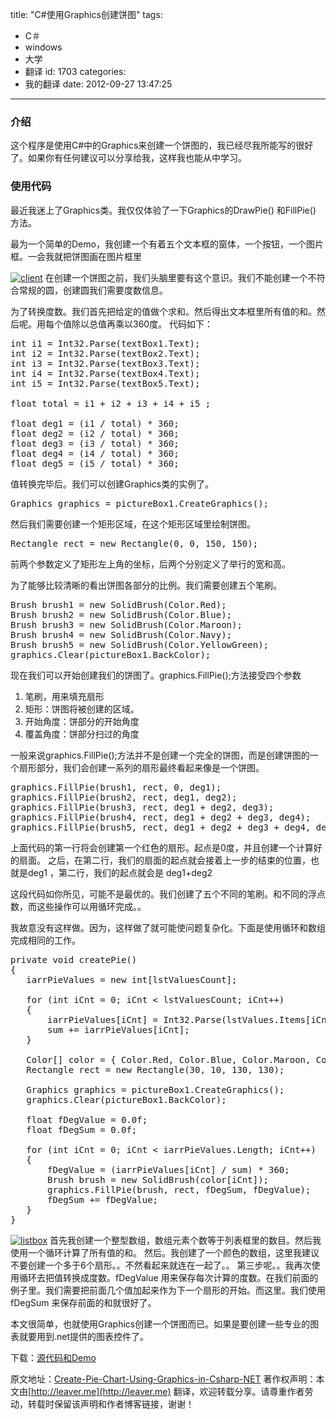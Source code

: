 title: "C#使用Graphics创建饼图"
tags:
  - C＃
  - windows
  - 大学
  - 翻译
id: 1703
categories:
  - 我的翻译
date: 2012-09-27 13:47:25
---

### 介绍

这个程序是使用C#中的Graphics来创建一个饼图的，我已经尽我所能写的很好了。如果你有任何建议可以分享给我，这样我也能从中学习。

### 使用代码

最近我迷上了Graphics类。我仅仅体验了一下Graphics的DrawPie() 和FillPie() 方法。

最为一个简单的Demo，我创建一个有着五个文本框的窗体，一个按钮，一个图片框。一会我就把饼图画在图片框里

[![]({{BASE_PATH}}/images/f3681994ca4fce2b724886db9d7a958d854c8e39.png "client")](http://leaverimage.b0.upaiyun.com/27557_o.png)
在创建一个饼图之前，我们头脑里要有这个意识。我们不能创建一个不符合常规的圆，创建圆我们需要度数信息。

为了转换度数。我们首先把给定的值做个求和。然后得出文本框里所有值的和。然后呢。用每个值除以总值再乘以360度。
代码如下：
<pre class="lang:c# decode:true " >int i1 = Int32.Parse(textBox1.Text);
int i2 = Int32.Parse(textBox2.Text);
int i3 = Int32.Parse(textBox3.Text);
int i4 = Int32.Parse(textBox4.Text);
int i5 = Int32.Parse(textBox5.Text);

float total = i1 + i2 + i3 + i4 + i5 ;

float deg1 = (i1 / total) * 360;
float deg2 = (i2 / total) * 360;
float deg3 = (i3 / total) * 360;
float deg4 = (i4 / total) * 360;
float deg5 = (i5 / total) * 360;</pre>
值转换完毕后。我们可以创建Graphics类的实例了。

<pre class="lang:c# decode:true " >Graphics graphics = pictureBox1.CreateGraphics();  </pre>

然后我们需要创建一个矩形区域，在这个矩形区域里绘制饼图。
<pre class="lang:c# decode:true " >Rectangle rect = new Rectangle(0, 0, 150, 150);</pre>
前两个参数定义了矩形左上角的坐标，后两个分别定义了举行的宽和高。

为了能够比较清晰的看出饼图各部分的比例。我们需要创建五个笔刷。
<pre class="lang:c# decode:true " >Brush brush1 = new SolidBrush(Color.Red);
Brush brush2 = new SolidBrush(Color.Blue);
Brush brush3 = new SolidBrush(Color.Maroon);
Brush brush4 = new SolidBrush(Color.Navy);
Brush brush5 = new SolidBrush(Color.YellowGreen);
graphics.Clear(pictureBox1.BackColor);</pre>

现在我们可以开始创建我们的饼图了。graphics.FillPie();方法接受四个参数

1.	笔刷，用来填充扇形
2.	矩形：饼图将被创建的区域。
3.	开始角度：饼部分的开始角度
4.	覆盖角度：饼部分扫过的角度

一般来说graphics.FillPie();方法并不是创建一个完全的饼图，而是创建饼图的一个扇形部分，我们会创建一系列的扇形最终看起来像是一个饼图。

<pre class="lang:c# decode:true " >graphics.FillPie(brush1, rect, 0, deg1);
graphics.FillPie(brush2, rect, deg1, deg2);
graphics.FillPie(brush3, rect, deg1 + deg2, deg3);
graphics.FillPie(brush4, rect, deg1 + deg2 + deg3, deg4);
graphics.FillPie(brush5, rect, deg1 + deg2 + deg3 + deg4, deg5);</pre> 

上面代码的第一行将会创建第一个红色的扇形。起点是0度，并且创建一个计算好的扇面。
之后，在第二行，我们的扇面的起点就会接着上一步的结束的位置，也就是deg1 ，第二行，我们的起点就会是 deg1+deg2

这段代码如你所见，可能不是最优的。我们创建了五个不同的笔刷。和不同的浮点数，而这些操作可以用循环完成。。

我故意没有这样做。因为，这样做了就可能使问题复杂化。下面是使用循环和数组完成相同的工作。

<pre class="lang:c# decode:true " >private void createPie()
{
   iarrPieValues = new int[lstValuesCount];

   for (int iCnt = 0; iCnt < lstValuesCount; iCnt++)
   {
       iarrPieValues[iCnt] = Int32.Parse(lstValues.Items[iCnt].ToString());
       sum += iarrPieValues[iCnt];
   }

   Color[] color = { Color.Red, Color.Blue, Color.Maroon, Color.Yellow, Color.Green, Color.Indigo };
   Rectangle rect = new Rectangle(30, 10, 130, 130);

   Graphics graphics = pictureBox1.CreateGraphics();
   graphics.Clear(pictureBox1.BackColor);

   float fDegValue = 0.0f;
   float fDegSum = 0.0f;

   for (int iCnt = 0; iCnt < iarrPieValues.Length; iCnt++)
   {
       fDegValue = (iarrPieValues[iCnt] / sum) * 360;
       Brush brush = new SolidBrush(color[iCnt]);
       graphics.FillPie(brush, rect, fDegSum, fDegValue);
       fDegSum += fDegValue;
   }
}</pre>

[![]({{BASE_PATH}}/images/341f6010ffe346f8245bdae48986ae61c6dfe90f.png "listbox")](http://leaverimage.b0.upaiyun.com/27558_o.png)
首先我创建一个整型数组，数组元素个数等于列表框里的数目。然后我使用一个循环计算了所有值的和。
然后。我创建了一个颜色的数组，这里我建议不要创建一个多于6个扇形。。不然看起来就连在一起了。。
第三步呢。。我再次使用循环去把值转换成度数。fDegValue 用来保存每次计算的度数。在我们前面的例子里。我们需要把前面几个值加起来作为下一个扇形的开始。而这里。我们使用fDegSum 来保存前面的和就很好了。

本文很简单，也就使用Graphics创建一个饼图而已。如果是要创建一些专业的图表就要用到.net提供的图表控件了。

下载：[源代码和Demo](http://pan.baidu.com/share/link?shareid=63681&uk=1493685990)

原文地址：[Create-Pie-Chart-Using-Graphics-in-Csharp-NET](http://www.codeproject.com/Articles/463284/Create-Pie-Chart-Using-Graphics-in-Csharp-NET)
著作权声明：本文由[http://leaver.me](http://leaver.me) 翻译，欢迎转载分享。请尊重作者劳动，转载时保留该声明和作者博客链接，谢谢！